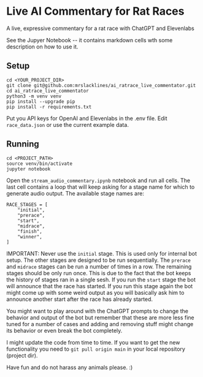 # Live AI Commentary for Rat Races
A live, expressive commentary for a rat race with ChatGPT and Elevenlabs

See the Jupyer Notebook -- it contains markdown cells wth some description on how to use it.

## Setup
```
cd <YOUR_PROJECT_DIR>
git clone git@github.com:mrslacklines/ai_ratrace_live_commentator.git
cd ai_ratrace_live_commentator
python3 -m venv venv
pip install --upgrade pip
pip install -r requirements.txt
```
Put you API keys for OpenAI and Elevenlabs in the .env file. Edit `race_data.json` or use the current example data.

## Running

```
cd <PROJECT_PATH>
source venv/bin/activate
jupyter notebook
```
Open the `stream_audio_commentary.ipynb` notebook and run all cells. The last cell contains a loop that will keep asking for a stage name for which to generate audio output. The available stage names are:

```
RACE_STAGES = [
    "initial",
    "prerace",
    "start",
    "midrace",
    "finish",
    "winner",
]
```

IMPORTANT: Never use the `initial` stage. This is used only for internal bot setup.
The other stages are designed to be run sequentially. The `prerace` and `midrace` stages can be run a number of times in a row. The remaining stages should be only run once. This is due to the fact that
the bot keeps the history of stages ran in a single sesh. If you run the `start` stage the bot will announce that the race has started. If you run this stage again the bot might come up with some weird output
as you will basically ask him to announce another start after the race has already started.

You might want to play around with the ChatGPT prompts to change the behavior and output of the bot but remember that these are more less fine tuned for a number of cases and adding and removing stuff
might change its behavior or even break the bot completely.

I might update the code from time to time. If you want to get the new functionality you need to `git pull origin main` in your local repository (project dir).

Have fun and do not harass any animals please. :)
